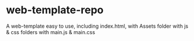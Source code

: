 # web-template-repo
A web-template easy to use, including index.html, with Assets folder with js & css folders with main.js & main.css